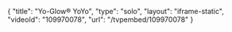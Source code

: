 {
    "title": "Yo-Glow&reg; YoYo",
    "type": "solo",
    "layout": "iframe-static",
    "videoId": "109970078",
    "url": "\/tvpembed\/109970078"
}